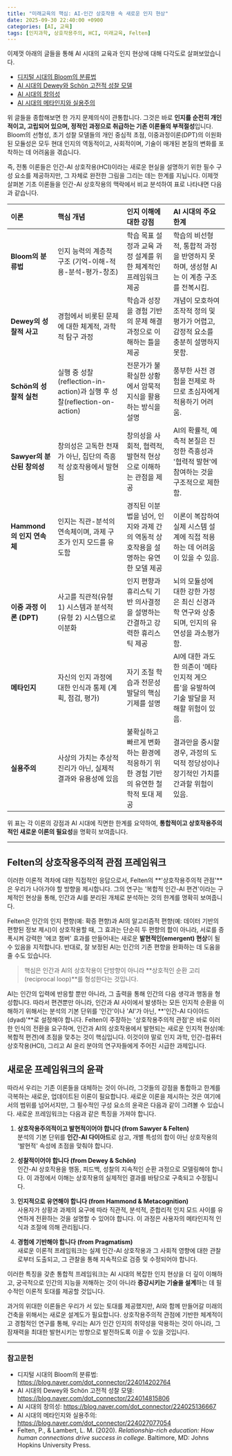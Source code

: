 ```yaml
---
title: "미래교육의 핵심: AI-인간 상호작용 속 새로운 인지 현상"
date: 2025-09-30 22:40:00 +0900
categories: [AI, 교육]
tags: [인지과학, 상호작용주의, HCI, 미래교육, Felten]
---
```


이제껏 아래의 글들을 통해 AI 시대의 교육과 인지 현상에 대해 다각도로 살펴보았습니다.

* [디지털 시대의 Bloom의 분류법](https://blog.naver.com/dot_connector/224014202764)
* [AI 시대의 Dewey와 Schön 고전적 성찰 모델](https://blog.naver.com/dot_connector/224014815806)
* [AI 시대의 창의성](https://blog.naver.com/dot_connector/224025136667)
* [AI 시대의 메타인지와 실용주의](https://blog.naver.com/dot_connector/224027077054)

위 글들을 종합해보면 한 가지 문제의식이 관통합니다. 그것은 바로 **인지를 순전히 개인적이고, 고립되어 있으며, 정적인 과정으로 취급하는 기존 이론들의 부적절성**입니다. Bloom의 선형성, 초기 성찰 모델들의 개인 중심적 초점, 이중과정이론(DPT)의 이원화된 모듈성은 모두 현대 인지의 역동적이고, 사회적이며, 기술이 매개된 본질의 변화를 포착하는 데 어려움을 겪습니다.

즉, 전통 이론들은 인간-AI 상호작용(HCI)이라는 새로운 현실을 설명하기 위한 필수 구성 요소를 제공하지만, 그 자체로 완전한 그림을 그리는 데는 한계를 지닙니다. 이제껏 살펴본 기초 이론들을 인간-AI 상호작용의 맥락에서 비교 분석하여 표로 나타내면 다음과 같습니다.

| 이론 | 핵심 개념 | 인지 이해에 대한 강점 | AI 시대의 주요 한계 |
| :--- | :--- | :--- | :--- |
| **Bloom의 분류법** | 인지 능력의 계층적 구조 (기억-이해-적용-분석-평가-창조) | 학습 목표 설정과 교육 과정 설계를 위한 체계적인 프레임워크 제공 | 학습의 비선형적, 통합적 과정을 반영하지 못하며, 생성형 AI는 이 계층 구조를 전복시킴. |
| **Dewey의 성찰적 사고** | 경험에서 비롯된 문제에 대한 체계적, 과학적 탐구 과정 | 학습과 성장을 경험 기반의 문제 해결 과정으로 이해하는 틀을 제공 | 개념이 모호하여 조작적 정의 및 평가가 어렵고, 감정적 요소를 충분히 설명하지 못함. |
| **Schön의 성찰적 실천** | 실행 중 성찰(reflection-in-action)과 실행 후 성찰(reflection-on-action) | 전문가가 불확실한 상황에서 암묵적 지식을 활용하는 방식을 설명 | 풍부한 사전 경험을 전제로 하므로 초심자에게 적용하기 어려움. |
| **Sawyer의 분산된 창의성** | 창의성은 고독한 천재가 아닌, 집단의 즉흥적 상호작용에서 발현됨 | 창의성을 사회적, 협력적, 발현적 현상으로 이해하는 관점을 제공 | AI의 확률적, 예측적 본질은 진정한 즉흥성과 '협력적 발현'에 참여하는 것을 구조적으로 제한함. |
| **Hammond의 인지 연속체** | 인지는 직관-분석의 연속체이며, 과제 구조가 인지 모드를 유도함 | 경직된 이분법을 넘어, 인지와 과제 간의 역동적 상호작용을 설명하는 유연한 모델 제공 | 이론이 복잡하여 실제 시스템 설계에 직접 적용하는 데 어려움이 있을 수 있음. |
| **이중 과정 이론 (DPT)** | 사고를 직관적(유형 1) 시스템과 분석적(유형 2) 시스템으로 이분화 | 인지 편향과 휴리스틱 기반 의사결정을 설명하는 간결하고 강력한 휴리스틱 제공 | 뇌의 모듈성에 대한 강한 가정은 최신 신경과학 연구와 상충되며, 인지의 유연성을 과소평가함. |
| **메타인지** | 자신의 인지 과정에 대한 인식과 통제 (계획, 점검, 평가) | 자기 조절 학습과 전문성 발달의 핵심 기제를 설명 | AI에 대한 과도한 의존이 '메타인지적 게으름'을 유발하여 기술 발달을 저해할 위험이 있음. |
| **실용주의** | 사상의 가치는 추상적 진리가 아닌, 실제적 결과와 유용성에 있음 | 불확실하고 빠르게 변화하는 환경에 적응하기 위한 경험 기반의 유연한 철학적 토대 제공 | 결과만을 중시할 경우, 과정의 도덕적 정당성이나 장기적인 가치를 간과할 위험이 있음. |

위 표는 각 이론의 강점과 AI 시대에 직면한 한계를 요약하여, **통합적이고 상호작용주의적인 새로운 이론의 필요성**을 명확히 보여줍니다.

---

## Felten의 상호작용주의적 관점 프레임워크

이러한 이론적 격차에 대한 직접적인 응답으로서, Felten의 **'상호작용주의적 관점'**은 우리가 나아가야 할 방향을 제시합니다. 그의 연구는 '복합적 인간-AI 편견'이라는 구체적인 현상을 통해, 인간과 AI를 분리된 개체로 분석하는 것의 한계를 명확히 보여줍니다.

Felten은 인간의 인지 편향(예: 확증 편향)과 AI의 알고리즘적 편향(예: 데이터 기반의 편향된 정보 제시)이 상호작용할 때, 그 효과는 단순히 두 편향의 합이 아니라, 서로를 증폭시켜 강력한 '에코 챔버' 효과를 만들어내는 새로운 **발현적인(emergent) 현상**이 될 수 있음을 지적합니다. 반대로, 잘 보정된 AI는 인간의 기존 편향을 완화하는 데 도움을 줄 수도 있습니다.

> 핵심은 인간과 AI의 상호작용이 단방향이 아니라 **상호적인 순환 고리(reciprocal loop)**를 형성한다는 것입니다.

AI는 인간의 입력에 반응할 뿐만 아니라, 그 출력을 통해 인간의 다음 생각과 행동을 형성합니다. 따라서 편견뿐만 아니라, 인간과 AI 사이에서 발생하는 모든 인지적 순환을 이해하기 위해서는 분석의 기본 단위를 '인간'이나 'AI'가 아닌, **'인간-AI 다이아드(dyad)'**로 설정해야 합니다. Felten이 주장하는 '상호작용주의적 관점'은 바로 이러한 인식의 전환을 요구하며, 인간과 AI의 상호작용에서 발현되는 새로운 인지적 현상(예: 복합적 편견)에 초점을 맞추는 것이 핵심입니다. 이것이야 말로 인지 과학, 인간-컴퓨터 상호작용(HCI), 그리고 AI 윤리 분야의 연구자들에게 주어진 시급한 과제입니다.

## 새로운 프레임워크의 윤곽

따라서 우리는 기존 이론들을 대체하는 것이 아니라, 그것들의 강점을 통합하고 한계를 극복하는 새로운, 업데이트된 이론이 필요합니다. 새로운 이론을 제시하는 것은 여기에서의 범위를 넘어서지만, 그 필수적인 구성 요소의 윤곽은 다음과 같이 그려볼 수 있습니다. 새로운 프레임워크는 다음과 같은 특징을 가져야 합니다.

1.  **상호작용주의적이고 발현적이어야 합니다 (from Sawyer & Felten)**
    <br>분석의 기본 단위를 **인간-AI 다이아드**로 삼고, 개별 특성의 합이 아닌 상호작용의 '발현적' 속성에 초점을 맞춰야 합니다.

2.  **성찰적이어야 합니다 (from Dewey & Schön)**
    <br>인간-AI 상호작용을 행동, 피드백, 성찰의 지속적인 순환 과정으로 모델링해야 합니다. 이 과정에서 이해는 상호작용의 실제적인 결과를 바탕으로 구축되고 수정됩니다.

3.  **인지적으로 유연해야 합니다 (from Hammond & Metacognition)**
    <br>사용자가 상황과 과제의 요구에 따라 직관적, 분석적, 준합리적 인지 모드 사이를 유연하게 전환하는 것을 설명할 수 있어야 합니다. 이 과정은 사용자의 메타인지적 인식과 조절에 의해 관리됩니다.

4.  **경험에 기반해야 합니다 (from Pragmatism)**
    <br>새로운 이론적 프레임워크는 실제 인간-AI 상호작용과 그 사회적 영향에 대한 관찰로부터 도출되고, 그 관찰을 통해 지속적으로 검증 및 수정되어야 합니다.

이러한 특징을 갖춘 통합적 프레임워크는 AI 시대의 복잡한 인지 현상을 더 깊이 이해하고, 궁극적으로 인간의 지능을 저해하는 것이 아니라 **증강시키는 기술을 설계**하는 데 필수적인 이론적 토대를 제공할 것입니다.

과거의 위대한 이론들은 우리가 서 있는 토대를 제공했지만, AI와 함께 만들어갈 미래의 건축을 위해서는 새로운 설계도가 필요합니다. 상호작용주의적 관점에 기반한 체계적이고 경험적인 연구를 통해, 우리는 AI가 인간 인지의 취약성을 악용하는 것이 아니라, 그 잠재력을 최대한 발현시키는 방향으로 발전하도록 이끌 수 있을 것입니다.

---

### 참고문헌
* 디지털 시대의 Bloom의 분류법: <https://blog.naver.com/dot_connector/224014202764>
* AI 시대의 Dewey와 Schön 고전적 성찰 모델: <https://blog.naver.com/dot_connector/224014815806>
* AI 시대의 창의성: <https://blog.naver.com/dot_connector/224025136667>
* AI 시대의 메타인지와 실용주의: <https://blog.naver.com/dot_connector/224027077054>
* Felten, P., & Lambert, L. M. (2020). *Relationship-rich education: How human connections drive success in college*. Baltimore, MD: Johns Hopkins University Press.
